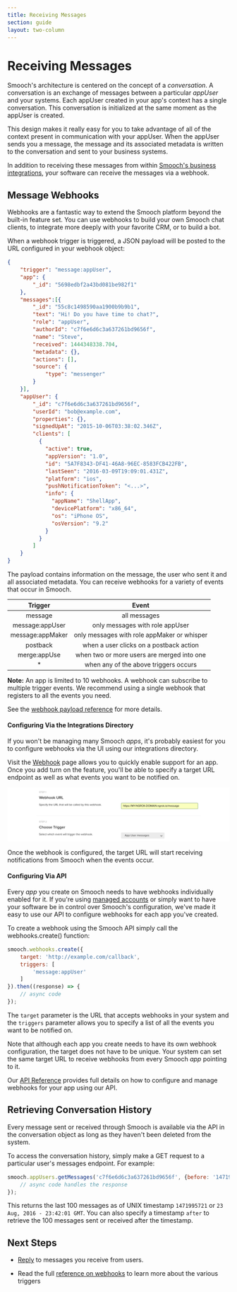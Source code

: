 ```yaml
---
title: Receiving Messages
section: guide
layout: two-column
---
```


# Receiving Messages

Smooch's architecture is centered on the concept of a *conversation*. A conversation is an exchange of messages between a particular *appUser* and your systems. Each appUser created in your app's context has a single conversation. This conversation is initialized at the same moment as the appUser is created.

This design makes it really easy for you to take advantage of all of the context present in communication with your appUser. When the appUser sends you a message, the message and its associated metadata is written to the conversation and sent to your business systems.

In addition to receiving these messages from within [Smooch's business integrations](/guide/business-systems/), your software can receive the messages via a webhook.

## Message Webhooks

Webhooks are a fantastic way to extend the Smooch platform beyond the built-in feature set. You can use webhooks to build your own Smooch chat clients, to integrate more deeply with your favorite CRM, or to build a bot.

When a webhook trigger is triggered, a JSON payload will be posted to the URL configured in your webhook object:

```json
{
    "trigger": "message:appUser",
    "app": {
        "_id": "5698edbf2a43bd081be982f1"
    },
    "messages":[{
        "_id": "55c8c1498590aa1900b9b9b1",
        "text": "Hi! Do you have time to chat?",
        "role": "appUser",
        "authorId": "c7f6e6d6c3a637261bd9656f",
        "name": "Steve",
        "received": 1444348338.704,
        "metadata": {},
        "actions": [],
        "source": {
            "type": "messenger"
        }
    }],
    "appUser": {
        "_id": "c7f6e6d6c3a637261bd9656f",
        "userId": "bob@example.com",
        "properties": {},
        "signedUpAt": "2015-10-06T03:38:02.346Z",
        "clients": [
          {
            "active": true,
            "appVersion": "1.0",
            "id": "5A7F8343-DF41-46A8-96EC-8583FCB422FB",
            "lastSeen": "2016-03-09T19:09:01.431Z",
            "platform": "ios",
            "pushNotificationToken": "<...>",
            "info": {
              "appName": "ShellApp",
              "devicePlatform": "x86_64",
              "os": "iPhone OS",
              "osVersion": "9.2"
            }
          }
        ]
    }
}
```

The payload contains information on the message, the user who sent it and all associated metadata. You can receive webhooks for a variety of events that occur in Smooch.

|Trigger|Event|
|:-:|:-:|
|message|all messages|
|message:appUser|only messages with role appUser|
|message:appMaker|only messages with role appMaker or whisper|
|postback|when a user clicks on a postback action|
|merge:appUse|when two or more users are merged into one|
|*|when any of the above triggers occurs|

**Note:** An app is limited to 10 webhooks. A webhook can subscribe to multiple trigger events. We recommend using a single webhook that registers to all the events you need.

See the [webhook payload reference](http://docs.smooch.io/rest/#webhooks-payload) for more details.

#### Configuring Via the Integrations Directory

If you won't be managing many Smooch *apps*, it's probably easiest for you to configure webhooks via the UI using our integrations directory.

Visit the [Webhook](https://app.smooch.io/integrations/webhook) page allows you to quickly enable support for an app. Once you add turn on the feature, you'll be able to specify a target URL endpoint as well as what events you want to be notified on.

![Create a webhook](/images/create_webhook.png)

Once the webhook is configured, the target URL will start receiving notifications from Smooch when the events occur.

#### Configuring Via API

Every *app* you create on Smooch needs to have webhooks individually enabled for it. If you're using [managed accounts](/guide/intro-to-managed-accounts/) or simply want to have your software be in control over Smooch's configuration, we've made it easy to use our API to configure webhooks for each app you've created.

To create a webhook using the Smooch API simply call the webhooks.create() function:

```javascript
smooch.webhooks.create({
    target: 'http://example.com/callback',
    triggers: [
        'message:appUser'
    ]
}).then((response) => {
    // async code
});
```

The `target` parameter is the URL that accepts webhooks in your system and the `triggers` parameter allows you to specify a list of all the events you want to be notified on.

Note that although each app you create needs to have its own webhook configuration, the target does not have to be unique. Your system can set the same target URL to receive webhooks from every Smooch *app* pointing to it.

Our [API Reference](http://docs.smooch.io/rest/#webhooks) provides full details on how to configure and manage webhooks for your app using our API.

## Retrieving Conversation History

Every message sent or received through Smooch is available via the API in the conversation object as long as they haven't been deleted from the system.

To access the conversation history, simply make a GET request to a particular user's messages endpoint. For example:

```javascript
smooch.appUsers.getMessages('c7f6e6d6c3a637261bd9656f', {before: '1471995721'}).then((response) => {
    // async code handles the response
});
```

This returns the last 100 messages as of UNIX timestamp `1471995721` or `23 Aug, 2016 - 23:42:01 GMT`. You can also specify a timestamp `after` to retrieve the 100 messages sent or received after the timestamp.

## Next Steps

- [Reply](/guide/sending-messages/) to messages you receive from users.

- Read the full [reference on webhooks](http://docs.smooch.io/rest/#webhooks) to learn more about the various triggers
